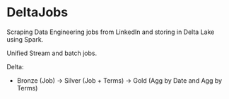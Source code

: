# DeltaJobs
Scraping Data Engineering jobs from LinkedIn and storing in Delta Lake using Spark.

Unified Stream and batch jobs.

Delta:
- Bronze (Job)  -> Silver (Job + Terms) -> Gold (Agg by Date and Agg by Terms)
